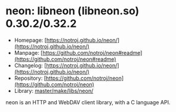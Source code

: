 # neon: libneon (libneon.so) 0.30.2/0.32.2
 - Homepage: [https://notroj.github.io/neon/](https://notroj.github.io/neon/)
 - Manpage: [https://github.com/notroj/neon#readme](https://github.com/notroj/neon#readme)
 - Changelog: [https://notroj.github.io/neon/](https://notroj.github.io/neon/)
 - Repository: [https://github.com/notroj/neon](https://github.com/notroj/neon)
 - Library: [master/make/libs/neon/](https://github.com/Freetz-NG/freetz-ng/tree/master/make/libs/neon/)

neon is an HTTP and WebDAV client library, with a C language API.

